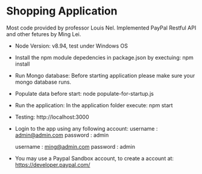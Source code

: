 # Shopping Application

Most code provided by professor Louis Nel.
Implemented PayPal Restful API and other fetures by Ming Lei.


- Node Version: v8.94, test under Windows OS

- Install the npm module depedencies in package.json by exectuing:
	npm install

- Run Mongo database:
	Before starting application please make sure your mongo database runs.

- Populate data before start:
	node populate-for-startup.js

- Run the application:
In the application folder execute:
	npm start 

- Testing: 
	http://localhost:3000

- Login to the app using any following account:
	username : admin@admin.com
	password : admin
	
	username : ming@admin.com
	password : admin

- You may use a Paypal Sandbox account, to create a account at:
  https://developer.paypal.com/
 
